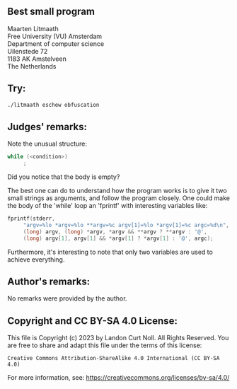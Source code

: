 ## Best small program

Maarten Litmaath  
Free University (VU) Amsterdam  
Department of computer science  
Uilenstede 72  
1183 AK Amstelveen  
The Netherlands  

## Try:

```sh
./litmaath eschew obfuscation
```


## Judges' remarks:

Note the unusual structure:


```c
while (<condition>)
	 ;
```

Did you notice that the body is empty?


The best one can do to understand how the program works is to give it
two small strings as arguments, and follow the program closely.  One
could make the body of the 'while' loop an 'fprintf' with interesting
variables like:


```c
fprintf(stderr,
     "argv=%lo *argv=%lo **argv=%c argv[1]=%lo *argv[1]=%c argc=%d\n",
     (long) argv, (long) *argv, *argv && **argv ? **argv : '@',
     (long) argv[1], argv[1] && *argv[1] ? *argv[1] : '@', argc);
```


Furthermore, it's interesting to note that only two variables are
used to achieve everything.

## Author's remarks:

No remarks were provided by the author.


## Copyright and CC BY-SA 4.0 License:

This file is Copyright (c) 2023 by Landon Curt Noll.  All Rights Reserved.
You are free to share and adapt this file under the terms of this license:

    Creative Commons Attribution-ShareAlike 4.0 International (CC BY-SA 4.0)

For more information, see: https://creativecommons.org/licenses/by-sa/4.0/
